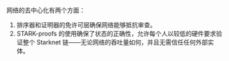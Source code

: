 网络的去中心化有两个方面：

1. 排序器和证明器的免许可层确保网络能够抵抗审查。
2. STARK-proofs 的使用确保了状态的正确性，允许每个人以较低的硬件要求验证整个 Starknet 链——无论网络的吞吐量如何，并且无需信任任何外部实体。